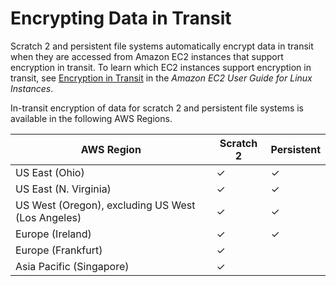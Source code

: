 # Encrypting Data in Transit<a name="encryption-in-transit-fsxl"></a>

Scratch 2 and persistent file systems automatically encrypt data in transit when they are accessed from Amazon EC2 instances that support encryption in transit\. To learn which EC2 instances support encryption in transit, see [Encryption in Transit](https://docs.aws.amazon.com/AWSEC2/latest/UserGuide/data-protection.html#encryption-transit) in the *Amazon EC2 User Guide for Linux Instances*\.

In\-transit encryption of data for scratch 2 and persistent file systems is available in the following AWS Regions\.


| AWS Region | Scratch 2 | Persistent | 
| --- | --- | --- | 
|  US East \(Ohio\)  |  ✓  |  ✓  | 
|  US East \(N\. Virginia\)  |  ✓  |  ✓  | 
|  US West \(Oregon\), excluding US West \(Los Angeles\)  |  ✓  |  ✓  | 
|  Europe \(Ireland\)  |  ✓  |  ✓  | 
|  Europe \(Frankfurt\)  |  ✓  |   | 
|  Asia Pacific \(Singapore\)  |  ✓  |   | 